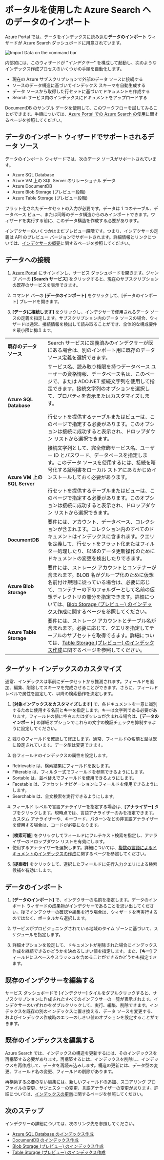 <properties
	pageTitle="Azure ポータルでインデクサーを使用して Azure Search にデータをインポートする | Microsoft Azure | ホステッド クラウド検索サービス"
	description="Azure Portal で Azure Search のデータのインポート ウィザードを使用して、Azure VM 上の Azure Blob Storage、Table Storage、SQL Database、SQL Server のデータをクロールします。"
	services="search"
	documentationCenter=""
	authors="HeidiSteen"
	manager="jhubbard"
	editor=""
    tags="Azure Portal"/>

<tags
	ms.service="search"
	ms.devlang="na"
	ms.workload="search"
	ms.topic="get-started-article"
	ms.tgt_pltfrm="na"
	ms.date="08/29/2016"
	ms.author="heidist"/>

# ポータルを使用した Azure Search へのデータのインポート

Azure Portal では、データをインデックスに読み込む**データのインポート** ウィザードが Azure Search ダッシュボードに用意されています。

  ![Import Data on the command bar][1]

内部的には、このウィザードが "*インデクサー*" を構成して起動し、次のようなインデックス作成プロセスのいくつかの手順を自動化します。

- 現在の Azure サブスクリプションで外部のデータ ソースに接続する
- ソースのデータ構造に基づいてインデックス スキーマを自動生成する
- データ ソースから取得した行セットに基づいてドキュメントを作成する
- Search サービス内のインデックスにドキュメントをアップロードする

DocumentDB のサンプル データを使用して、このワークフローを試してみることができます。手順については、[Azure Portal での Azure Search の使用](search-get-started-portal.md)に関するページを参照してください。

## データのインポート ウィザードでサポートされるデータ ソース

データのインポート ウィザードでは、次のデータ ソースがサポートされています。

- Azure SQL Database
- Azure VM 上の SQL Server のリレーショナル データ
- Azure DocumentDB
- Azure Blob Storage (プレビュー段階)
- Azure Table Storage (プレビュー段階)

フラット化されたデータセットの入力が必要です。データは 1 つのテーブル、データベース ビュー、または同等のデータ構造からのみインポートできます。ウィザードを実行する前に、このデータ構造を作成する必要があります。

インデクサーのいくつかはまだプレビュー段階です。つまり、インデクサーの定義は API のプレビュー バージョンでサポートされます。詳細情報とリンクについては、[インデクサーの概要](search-indexer-overview.md)に関するページを参照してください。

## データへの接続

1. [Azure Portal](https://portal.azure.com) にサインインし、サービス ダッシュボードを開きます。ジャンプ バーの **[Search サービス]** をクリックすると、現在のサブスクリプションの既存のサービスを表示できます。

2. コマンド バーの **[データのインポート]** をクリックして、[データのインポート] ブレードを開きます。

3. **[データに接続します]** をクリックし、インデクサーで使用されるデータ ソースの定義を指定します。サブスクリプション内のデータ ソースの場合、ウィザードは通常、接続情報を検出して読み取ることができ、全体的な構成要件を最小限に抑えます。

| | |
|--------|------------|
|**既存のデータ ソース** | Search サービスに定義済みのインデクサーが既にある場合は、別のインポート用に既存のデータ ソース定義を選択できます。|
|**Azure SQL Database** | サービス名、読み取り権限を持つデータベース ユーザーの資格情報、データベース名は、このページで、または ADO.NET 接続文字列を使用して指定できます。接続文字列のオプションを選択して、プロパティを表示またはカスタマイズします。<br/><br/>行セットを提供するテーブルまたはビューは、このページで指定する必要があります。このオプションは接続に成功すると表示され、ドロップダウン リストから選択できます。|
|**Azure VM 上の SQL Server** | 接続文字列として、完全修飾サービス名、ユーザー ID とパスワード、データベースを指定します。このデータ ソースを使用するには、接続を暗号化する証明書をローカル ストアにあらかじめインストールしておく必要があります。<br/><br/>行セットを提供するテーブルまたはビューは、このページで指定する必要があります。このオプションは接続に成功すると表示され、ドロップダウン リストから選択できます。
|**DocumentDB** |要件には、アカウント、データベース、コレクションが含まれます。コレクション内のすべてのドキュメントはインデックスに含まれます。クエリを定義して、行セットをフラット化またはフィルター処理したり、以降のデータ更新操作のためにドキュメントの変更を検出したりできます。|
|**Azure Blob Storage** | 要件には、ストレージ アカウントとコンテナーが含まれます。BLOB 名がグループ化のために仮想名前付け規則に従っている場合は、必要に応じて、コンテナーの下のフォルダーとして名前の仮想ディレクトリの部分を指定できます。詳細については、[Blob Storage (プレビュー) のインデックス作成](search-howto-indexing-azure-blob-storage.md)に関するページを参照してください。 |
|**Azure Table Storage** | 要件には、ストレージ アカウントとテーブル名が含まれます。必要に応じて、クエリを指定してテーブルのサブセットを取得できます。詳細については、[Table Storage (プレビュー) のインデックス作成](search-howto-indexing-azure-tables.md)に関するページを参照してください。 |

## ターゲット インデックスのカスタマイズ

通常、インデックスは事前にデータセットから推測されます。フィールドを追加、編集、削除してスキーマを完成させることができます。さらに、フィールド レベルで属性を設定して、以降の検索動作を決定します。

1. **[対象インデックスをカスタマイズします]** で、各ドキュメントを一意に識別するために使用する名前と**キー**を指定します。キーは文字列である必要があります。フィールドの値に空白またはダッシュが含まれる場合は、**[データのインポート]** の詳細オプションでこれらの文字の検証チェックを抑制するように設定してください。

2. 残りのフィールドを確認して修正します。通常、フィールドの名前と型は既に設定されています。データ型は変更できます。

3. 各フィールドのインデックスの属性を設定します。

 - Retrievable は、検索結果にフィールドを返します。
 - Filterable は、フィルター式でフィールドを参照できるようにします。
 - Sortable は、並べ替えでフィールドを使用できるようにします。
 - Facetable は、ファセット ナビゲーションにフィールドを使用できるようにします。
 - Searchable は、全文検索を実行できるようにします。
  
4. フィールド レベルで言語アナライザーを指定する場合は、**[アナライザー]** タブをクリックします。現時点では、言語アナライザーのみを指定できます。カスタム アナライザーや、キーワード、パターンなどの非言語アナライザーを使用する場合は、コードが必要になります。

 - **[検索可能]** をクリックしてフィールドにフルテキスト検索を指定し、アナライザーのドロップダウン リストを有効にします。
 - 使用するアナライザーを選択します。詳細については、[複数の言語によるドキュメントのインデックスの作成](search-language-support.md)に関するページを参照してください。

5. **[提案者]** をクリックして、選択したフィールドに先行入力クエリによる検索候補を有効にします。


## データのインポート

1. **[データのインポート]** で、インデクサーの名前を指定します。データのインポート ウィザードの成果物がインデクサーであることを思い出してください。後でインデクサーの確認や編集を行う場合は、ウィザードを再実行するのではなく、ポータルから選択します。

2. サービスがプロビジョニングされている地域のタイム ゾーンに基づいて、スケジュールを指定します。

3. 詳細オプションを設定して、ドキュメントが削除された場合にインデックス作成を継続できるかどうかを決めるしきい値を指定します。また、**[キー]** フィールドにスペースやスラッシュを含めることができるかどうかも指定できます。

## 既存のインデクサーを編集する

サービス ダッシュボードで [インデクサー] タイルをダブルクリックすると、サブスクリプションに作成されたすべてのインデクサーの一覧が表示されます。インデクサーのいずれかをダブルクリックして、実行、編集、削除できます。インデックスを既存の別のインデックスに置き換える、データ ソースを変更する、およびインデックス作成時のエラーのしきい値のオプションを設定することができます。

## 既存のインデックスを編集する

Azure Search では、インデックスの構造を更新するには、そのインデックスを再構築する必要があります。再構築するには、インデックスを削除し、インデックスを再作成して、データを再読み込みします。構造の更新には、データ型の変更、フィールド名の変更、フィールドの削除があります。

再構築する必要のない編集には、新しいフィールドの追加、スコアリング プロファイルの変更、サジェスターの変更、言語アナライザーの変更があります。詳細については、[インデックスの更新](https://msdn.microsoft.com/library/azure/dn800964.aspx)に関するページを参照してください。

## 次のステップ

インデクサーの詳細については、次のリンク先を参照してください。

- [Azure SQL Database のインデックス作成](search-howto-connecting-azure-sql-database-to-azure-search-using-indexers-2015-02-28.md)
- [DocumentDB のインデックス作成](../documentdb/documentdb-search-indexer.md)
- [Blob Storage (プレビュー) のインデックス作成](search-howto-indexing-azure-blob-storage.md)
- [Table Storage (プレビュー) のインデックス作成](search-howto-indexing-azure-tables.md)



<!--Image references-->
[1]: ./media/search-import-data-portal/search-import-data-command.png

<!---HONumber=AcomDC_0928_2016-->